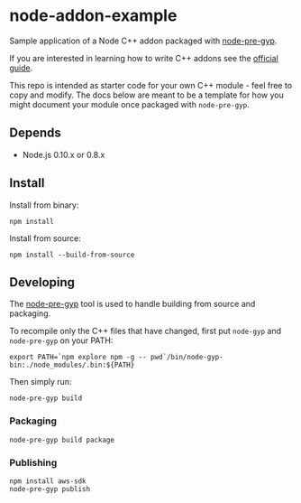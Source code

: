 node-addon-example
==================

Sample application of a Node C++ addon packaged with [node-pre-gyp](https://github.com/mapbox/node-pre-gyp).

If you are interested in learning how to write C++ addons see the [official guide](http://nodejs.org/api/addons.html#addons_hello_world).

This repo is intended as starter code for your own C++ module - feel free to copy and modify. The docs below are meant to be a template for how you might document your module once packaged with `node-pre-gyp`.

## Depends

- Node.js 0.10.x or 0.8.x

## Install

Install from binary:

    npm install

Install from source:

    npm install --build-from-source

## Developing

The [node-pre-gyp](https://github.com/mapbox/node-pre-gyp#usage) tool is used to handle building from source and packaging.

To recompile only the C++ files that have changed, first put `node-gyp` and `node-pre-gyp` on your PATH:

    export PATH=`npm explore npm -g -- pwd`/bin/node-gyp-bin:./node_modules/.bin:${PATH}

Then simply run:

    node-pre-gyp build

### Packaging

    node-pre-gyp build package

### Publishing

    npm install aws-sdk
    node-pre-gyp publish
